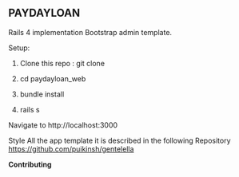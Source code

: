 **PAYDAYLOAN**
---------------------------
Rails 4 implementation Bootstrap admin template.

Setup:
 1. Clone this repo :  git clone    

 2. cd paydayloan_web

 3. bundle install

 4. rails s

Navigate to   http://localhost:3000

Style
All the app template it is described in the following Repository
https://github.com/puikinsh/gentelella


**Contributing**
